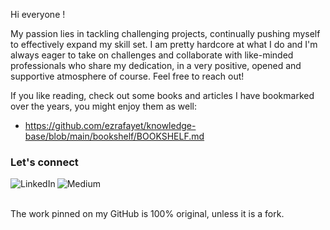 Hi everyone !

My passion lies in tackling challenging projects, continually pushing myself to effectively expand my skill set. I am pretty hardcore at what I do and I'm always eager to take on challenges and collaborate with like-minded professionals who share my dedication, in a very positive, opened and supportive atmosphere of course. Feel free to reach out!

If you like reading, check out some books and articles I have bookmarked over the years, you might enjoy them as well:
- https://github.com/ezrafayet/knowledge-base/blob/main/bookshelf/BOOKSHELF.md

### Let's connect
                                                                                                             
[<img align="left" alt="LinkedIn" src="https://img.shields.io/badge/linkedin-%230077B5.svg?&style=for-the-badge&logo=linkedin&logoColor=white" />](https://www.linkedin.com/in/ezrafayet)
                                                                                                                             
[<img align="left" alt="Medium" src="https://img.shields.io/badge/medium-%2312100E.svg?&style=for-the-badge&logo=medium&logoColor=white" />](https://ezrafayet.medium.com/)
  
<p><br/><br/></p>

The work pinned on my GitHub is 100% original, unless it is a fork.
